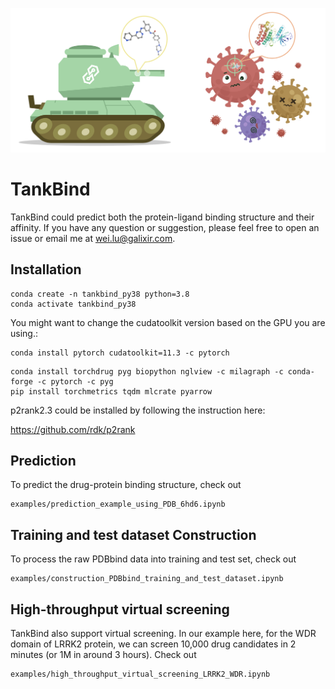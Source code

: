 ![header](imgs/header.png)

# TankBind
TankBind could predict both the protein-ligand binding structure and their affinity.
If you have any question or suggestion, please feel free to open an issue or email me at [wei.lu@galixir.com](wei.lu@galixir.com).

## Installation
````
conda create -n tankbind_py38 python=3.8
conda activate tankbind_py38
````
You might want to change the cudatoolkit version based on the GPU you are using.:
````
conda install pytorch cudatoolkit=11.3 -c pytorch
````

````
conda install torchdrug pyg biopython nglview -c milagraph -c conda-forge -c pytorch -c pyg
pip install torchmetrics tqdm mlcrate pyarrow
````

p2rank2.3 could be installed by following the instruction here:

https://github.com/rdk/p2rank


## Prediction
To predict the drug-protein binding structure, check out 

    examples/prediction_example_using_PDB_6hd6.ipynb


## Training and test dataset Construction
To process the raw PDBbind data into training and test set, check out 

    examples/construction_PDBbind_training_and_test_dataset.ipynb

## High-throughput virtual screening
TankBind also support virtual screening. In our example here, for the WDR domain of LRRK2 protein, we can screen 10,000 drug candidates in 2 minutes (or 1M in around 3 hours). Check out

    examples/high_throughput_virtual_screening_LRRK2_WDR.ipynb

